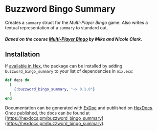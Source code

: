 # Buzzword Bingo Summary

Creates a `summary` struct for the _Multi-Player Bingo_ game.
Also writes a textual representation of a `summary` to standard out.

##### Based on the course [Multi-Player Bingo](https://pragmaticstudio.com/courses/unpacked-bingo) by Mike and Nicole Clark.

## Installation

If [available in Hex](https://hex.pm/docs/publish), the package can be installed
by adding `buzzword_bingo_summary` to your list of dependencies in `mix.exs`:

```elixir
def deps do
  [
    {:buzzword_bingo_summary, "~> 0.1.0"}
  ]
end
```

Documentation can be generated with [ExDoc](https://github.com/elixir-lang/ex_doc)
and published on [HexDocs](https://hexdocs.pm). Once published, the docs can
be found at [https://hexdocs.pm/buzzword_bingo_summary](https://hexdocs.pm/buzzword_bingo_summary).

